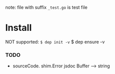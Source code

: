 


note: file with suffix `_test.go` is test file

# Install

NOT supported: `$ dep init -v`
$ dep ensure -v


### TODO
- sourceCode. shim.Error jsdoc Buffer --> string